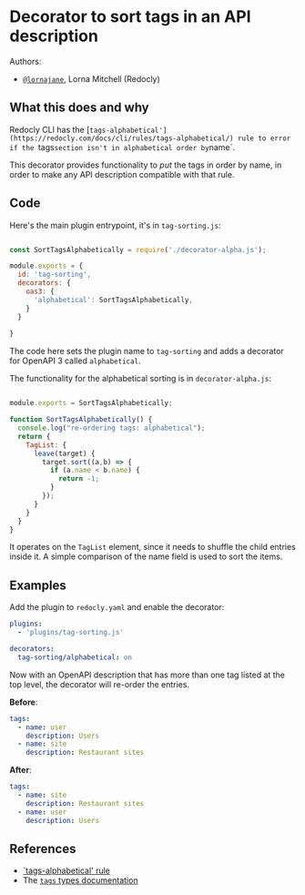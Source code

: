 # Decorator to sort tags in an API description

Authors:
- [`@lornajane`](https://github.com/lornajane), Lorna Mitchell (Redocly)
 
## What this does and why

Redocly CLI has the [`tags-alphabetical'](https://redocly.com/docs/cli/rules/tags-alphabetical/) rule to error if the `tags` section isn't in alphabetical order by `name`.

This decorator provides functionality to _put_ the tags in order by name, in order to make any API description compatible with that rule.

## Code

Here's the main plugin entrypoint, it's in `tag-sorting.js`:

```javascript

const SortTagsAlphabetically = require('./decorator-alpha.js');

module.exports = {
  id: 'tag-sorting',
  decorators: {
    oas3: {
      'alphabetical': SortTagsAlphabetically,
    }
  }
	
}
```

The code here sets the plugin name to `tag-sorting` and adds a decorator for OpenAPI 3 called `alphabetical`.

The functionality for the alphabetical sorting is in `decorator-alpha.js`:

```javascript

module.exports = SortTagsAlphabetically;

function SortTagsAlphabetically() {
  console.log("re-ordering tags: alphabetical");
  return {
    TagList: {
      leave(target) {
        target.sort((a,b) => {
          if (a.name < b.name) {
            return -1;
          }
        });
      }
    }
  }
}
```

It operates on the `TagList` element, since it needs to shuffle the child entries inside it. A simple comparison of the name field is used to sort the items.

## Examples

Add the plugin to `redocly.yaml` and enable the decorator:

```yaml
plugins:
  - 'plugins/tag-sorting.js'

decorators:
  tag-sorting/alphabetical: on
```

Now with an OpenAPI description that has more than one tag listed at the top level, the decorator will re-order the entries.

**Before**:

```yaml
tags:
  - name: user
    description: Users
  - name: site
    description: Restaurant sites
```

**After**:

```yaml
tags:
  - name: site
    description: Restaurant sites
  - name: user
    description: Users
```

## References

* [`tags-alphabetical' rule](https://redocly.com/docs/cli/rules/tags-alphabetical/)
* The [`tags` types documentation](https://redocly.com/docs/openapi-visual-reference/tags/#types)

